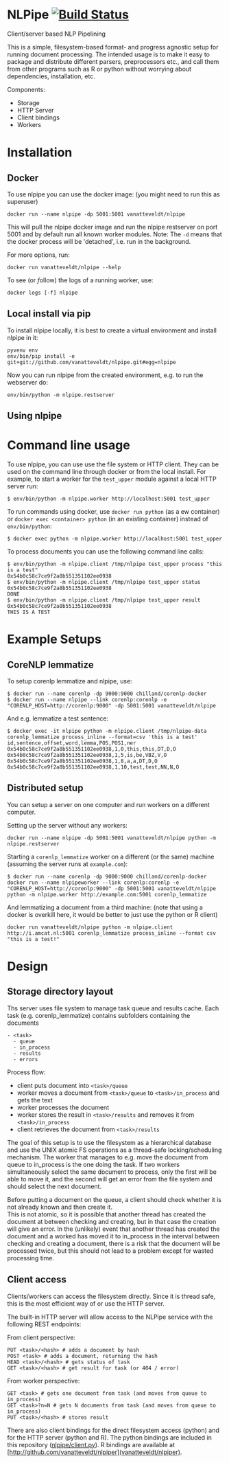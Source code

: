 # NLPipe [![Build Status](https://travis-ci.org/vanatteveldt/nlpipe.png?branch=master)](https://travis-ci.org/vanatteveldt/nlpipe)

Client/server based NLP Pipelining

This is a simple, filesystem-based format- and progress agnostic setup for running document processing.
The intended usage is to make it easy to package and distribute different parsers, preprocessors etc.,
and call them from other programs such as R or python without worrying about dependencies, installation, etc. 

Components:

- Storage
- HTTP Server
- Client bindings
- Workers

Installation
===

Docker
---

To use nlpipe you can use the docker image: (you might need to run this as superuser)

```{sh}
docker run --name nlpipe -dp 5001:5001 vanatteveldt/nlpipe
```

This will pull the nlpipe docker image and run the nlpipe restserver on port 5001 and by default run all known worker modules. Note: The `-d` means that the docker process will be 'detached', i.e. run in the background. 

For more options, run:

```{sh}
docker run vanatteveldt/nlpipe --help
```

To see (or *f*ollow) the logs of a running worker, use:

```{sh}
docker logs [-f] nlpipe
```

Local install via pip
---

To install nlpipe locally, it is best to create a virtual environment and install nlpipe in it:


```{sh}
pyvenv env
env/bin/pip install -e git+git://github.com/vanatteveldt/nlpipe.git#egg=nlpipe
```

Now you can run nlpipe from the created environment, e.g. to run the webserver do:

```{sh}
env/bin/python -m nlpipe.restserver
```

Using nlpipe
---

Command line usage
===

To use nlpipe, you can use use the file system or HTTP client. 
They can be used on the command line through docker or from the local install.
For example, to start a worker for the `test_upper` module against a local HTTP server run:

```{sh}
$ env/bin/python -m nlpipe.worker http://localhost:5001 test_upper
```

To run commands using docker, use `docker run python` (as a ew container) or `docker exec <container> python` (in an existing container) instead of `env/bin/python`: 

```{sh}
$ docker exec python -m nlpipe.worker http://localhost:5001 test_upper
```

To process documents you can use the following command line calls:

```{sh}
$ env/bin/python -m nlpipe.client /tmp/nlpipe test_upper process "this is a test"
0x54b0c58c7ce9f2a8b551351102ee0938
$ env/bin/python -m nlpipe.client /tmp/nlpipe test_upper status 0x54b0c58c7ce9f2a8b551351102ee0938
DONE
$ env/bin/python -m nlpipe.client /tmp/nlpipe test_upper result 0x54b0c58c7ce9f2a8b551351102ee0938
THIS IS A TEST
```

Example Setups
===

CoreNLP lemmatize
---

To setup corenlp lemmatize and nlpipe, use:

```{sh}
$ docker run --name corenlp -dp 9000:9000 chilland/corenlp-docker 
$ docker run --name nlpipe --link corenlp:corenlp -e "CORENLP_HOST=http://corenlp:9000" -dp 5001:5001 vanatteveldt/nlpipe
```
And e.g. lemmatize a test sentence:

```{sh}
$ docker exec -it nlpipe python -m nlpipe.client /tmp/nlpipe-data corenlp_lemmatize process_inline --format=csv 'this is a test'
id,sentence,offset,word,lemma,POS,POS1,ner
0x54b0c58c7ce9f2a8b551351102ee0938,1,0,this,this,DT,D,O
0x54b0c58c7ce9f2a8b551351102ee0938,1,5,is,be,VBZ,V,O
0x54b0c58c7ce9f2a8b551351102ee0938,1,8,a,a,DT,D,O
0x54b0c58c7ce9f2a8b551351102ee0938,1,10,test,test,NN,N,O
```

Distributed setup
---

You can setup a server on one computer and run workers on a different computer. 

Setting up the server without any workers:

```{sh}
docker run --name nlpipe -dp 5001:5001 vanatteveldt/nlpipe python -m nlpipe.restserver
```

Starting a `corenlp_lemmatize` worker on a different (or the same) machine (assuming the server runs at `example.com`):

```{sh}
$ docker run --name corenlp -dp 9000:9000 chilland/corenlp-docker 
docker run --name nlpipeworker --link corenlp:corenlp -e "CORENLP_HOST=http://corenlp:9000" -dp 5001:5001 vanatteveldt/nlpipe python -m nlpipe.worker http://example.com:5001 corenlp_lemmatize
```

And lemmatizing a document from a third machine:
(note that using a docker is overkill here, it would be better to just use the python or R client)

```{sh}
docker run vanatteveldt/nlpipe python -m nlpipe.client http://i.amcat.nl:5001 corenlp_lemmatize process_inline --format csv "this is a test!"
```

Design
===

Storage directory layout
---

Ths server uses file system to manage task queue and results cache. 
Each task (e.g. corenlp_lemmatize) contains subfolders containing the documents

```
- <task>
  - queue
  - in_process
  - results
  - errors
```

Process flow:
- client puts document into `<task>/queue`
- worker moves a document from `<task>/queue` to `<task>/in_process` and gets the text
- worker processes the document
- worker stores the result in `<task>/results` and removes it from `<task>/in_process`
- client retrieves the document from `<task>/results`

The goal of this setup is to use the filesystem as a hierarchical database and use the UNIX atomic FS operations as a thread-safe locking/scheduling mechanism. The worker that manages to e.g. move the document from queue to in_process is the one doing the task. If two workers simultaneously select the same document to process, only the first will be able to move it, and the second will get an error from the file system and should select the next document. 

Before putting a document on the queue, a client should check whether it is not already known and then create it.  
This is not atomic, so it is possible that another thread has created the document at between checking and creating, but in that case the creation will give an error. 
In the (unlikely) event that another thread has created the document and a worked has moved it to in_process in the interval between checking and creating a document, there is a risk that the document will be processed twice, but this should not lead to a problem except for wasted processing time. 


Client access
---

Clients/workers can access the filesystem directly. 
Since it is thread safe, this is the most efficient way of 
or use the HTTP server. 

The built-in HTTP server will allow access to the NLPipe service with the following REST endpoints:

From client perspective:

```
PUT <task>/<hash> # adds a document by hash
POST <task> # adds a document, returning the hash
HEAD <task>/<hash> # gets status of task
GET <task>/<hash> # get result for task (or 404 / error)
```

From worker perspective:

```
GET <task> # gets one document from task (and moves from queue to in_process)
GET <task>?n=N # gets N documents from task (and moves from queue to in_process)
PUT <task>/<hash> # stores result 
```

There are also client bindings for the direct filesystem access (python) and for the HTTP server (python and R).
The python bindings are included in this repository ([nlpipe/client.py](nlpipe/client.py)). R bindings are available at [http://github.com/vanatteveldt/nlpiper](vanatteveldt/nlpiper). 
